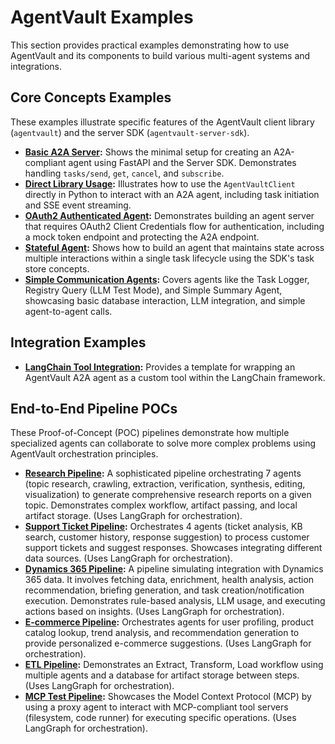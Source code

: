 # AgentVault Examples

This section provides practical examples demonstrating how to use AgentVault and its components to build various multi-agent systems and integrations.

## Core Concepts Examples

These examples illustrate specific features of the AgentVault client library (`agentvault`) and the server SDK (`agentvault-server-sdk`).

*   **[Basic A2A Server](./basic_a2a_server.md):** Shows the minimal setup for creating an A2A-compliant agent using FastAPI and the Server SDK. Demonstrates handling `tasks/send`, `get`, `cancel`, and `subscribe`.
*   **[Direct Library Usage](./library_usage_example.md):** Illustrates how to use the `AgentVaultClient` directly in Python to interact with an A2A agent, including task initiation and SSE event streaming.
*   **[OAuth2 Authenticated Agent](./oauth_agent_example.md):** Demonstrates building an agent server that requires OAuth2 Client Credentials flow for authentication, including a mock token endpoint and protecting the A2A endpoint.
*   **[Stateful Agent](./stateful_agent_example.md):** Shows how to build an agent that maintains state across multiple interactions within a single task lifecycle using the SDK's task store concepts.
*   **[Simple Communication Agents](./basic_agents.md):** Covers agents like the Task Logger, Registry Query (LLM Test Mode), and Simple Summary Agent, showcasing basic database interaction, LLM integration, and simple agent-to-agent calls.

## Integration Examples

*   **[LangChain Tool Integration](./langchain_integration.md):** Provides a template for wrapping an AgentVault A2A agent as a custom tool within the LangChain framework.

## End-to-End Pipeline POCs

These Proof-of-Concept (POC) pipelines demonstrate how multiple specialized agents can collaborate to solve more complex problems using AgentVault orchestration principles.

*   **[Research Pipeline](./poc_research.md):** A sophisticated pipeline orchestrating 7 agents (topic research, crawling, extraction, verification, synthesis, editing, visualization) to generate comprehensive research reports on a given topic. Demonstrates complex workflow, artifact passing, and local artifact storage. (Uses LangGraph for orchestration).
*   **[Support Ticket Pipeline](./poc_support.md):** Orchestrates 4 agents (ticket analysis, KB search, customer history, response suggestion) to process customer support tickets and suggest responses. Showcases integrating different data sources. (Uses LangGraph for orchestration).
*   **[Dynamics 365 Pipeline](./poc_dynamics.md):** A pipeline simulating integration with Dynamics 365 data. It involves fetching data, enrichment, health analysis, action recommendation, briefing generation, and task creation/notification execution. Demonstrates rule-based analysis, LLM usage, and executing actions based on insights. (Uses LangGraph for orchestration).
*   **[E-commerce Pipeline](./poc_ecommerce.md):** Orchestrates agents for user profiling, product catalog lookup, trend analysis, and recommendation generation to provide personalized e-commerce suggestions. (Uses LangGraph for orchestration).
*   **[ETL Pipeline](./poc_etl.md):** Demonstrates an Extract, Transform, Load workflow using multiple agents and a database for artifact storage between steps. (Uses LangGraph for orchestration).
*   **[MCP Test Pipeline](./poc_mcp_pipeline.md):** Showcases the Model Context Protocol (MCP) by using a proxy agent to interact with MCP-compliant tool servers (filesystem, code runner) for executing specific operations. (Uses LangGraph for orchestration).
